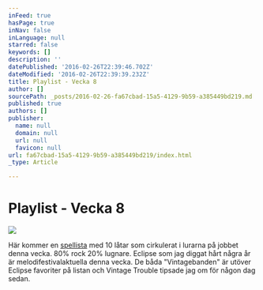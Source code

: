 ```yaml
---
inFeed: true
hasPage: true
inNav: false
inLanguage: null
starred: false
keywords: []
description: ''
datePublished: '2016-02-26T22:39:46.702Z'
dateModified: '2016-02-26T22:39:39.232Z'
title: Playlist - Vecka 8
author: []
sourcePath: _posts/2016-02-26-fa67cbad-15a5-4129-9b59-a385449bd219.md
published: true
authors: []
publisher:
  name: null
  domain: null
  url: null
  favicon: null
url: fa67cbad-15a5-4129-9b59-a385449bd219/index.html
_type: Article

---
```

# Playlist - Vecka 8
![](https://s3-us-west-2.amazonaws.com/the-grid-img/p/670d73b561683aca0612a8cac3a3475bca7c5172.png)

Här kommer en [spellista][0] med 10 låtar som cirkulerat i lurarna på jobbet denna vecka. 80% rock 20% lugnare. Eclipse som jag diggat hårt några år är melodifestivalaktuella denna vecka. De båda "Vintagebanden" är utöver Eclipse favoriter på listan och Vintage Trouble tipsade jag om för någon dag sedan.

[0]: https://open.spotify.com/user/spiroue/playlist/6WiDMlRusmzkH3Cz6WI12J